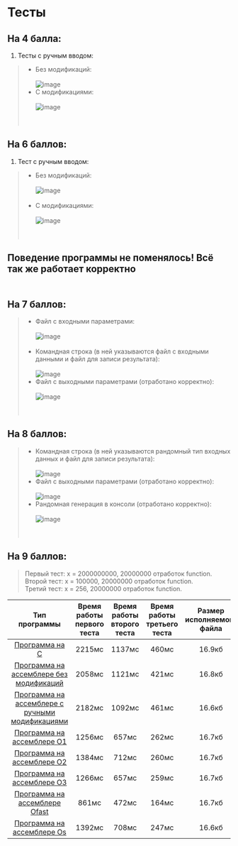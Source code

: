 # Тесты

## На 4 балла:
1. Тесты с ручным вводом: <br/>
> * Без модификаций: <br/> <br/>
> ![image](https://user-images.githubusercontent.com/66753948/204000748-79137187-fd71-468e-aa3b-322a0ffd5c51.png) <br/>
> * С модификациями: <br/> <br/>
> ![image](https://user-images.githubusercontent.com/66753948/204000829-7dcef97e-3698-4ec1-9408-2a48182f7552.png) <br/> <br/> <br/>
## На 6 баллов:
1. Тест с ручным вводом: <br/>
> * Без модификаций: <br/> <br/>
> ![image](https://user-images.githubusercontent.com/66753948/204001241-131464b5-7c74-4807-a909-a64e2f0a7103.png) <br/> <br/>
> * С модификациями: <br/> <br/>
> ![image](https://user-images.githubusercontent.com/66753948/204001307-ccb4dca9-e951-4f0c-bc4a-b14a65158745.png) <br/> <br/> <br/>
## Поведение программы не поменялось! Всё так же работает корректно <br/> <br/>
## На 7 баллов: <br/>
> * Файл с входными параметрами: <br/> <br/>
> ![image](https://user-images.githubusercontent.com/66753948/204001883-899ee9f1-03c0-405b-8b7f-c950665ab358.png) <br/> <br/>
> * Командная строка (в ней указываются файл с входными данными и файл для записи результата): <br/> <br/>
> ![image](https://user-images.githubusercontent.com/66753948/204003628-d31603d5-1e7b-430b-affb-655501f4f085.png) <br/>
> * Файл с выходными параметрами (отработано корректно): <br/> <br/>
> ![image](https://user-images.githubusercontent.com/66753948/204003691-79d8cd8e-ffd3-439d-8b2b-0cf33cd484b7.png) <br/> <br/> <br/>
## На 8 баллов: <br/>
> * Командная строка (в ней указываются рандомный тип входных данных и файл для записи результата): <br/> <br/>
> ![image](https://user-images.githubusercontent.com/66753948/204005494-7a37fdfc-f4d5-41cc-92f0-e7879fda6187.png) <br/>
> * Файл с выходными параметрами (отработано корректно): <br/> <br/>
> ![image](https://user-images.githubusercontent.com/66753948/204005602-727fdfcb-626b-4e37-a85f-2c308699e425.png) <br/>
> * Рандомная генерация в консоли (отработано корректно): <br/> <br/>
> ![image](https://user-images.githubusercontent.com/66753948/204005856-195727cb-00c6-484a-8fde-ac4de65b7120.png) <br/> <br/> <br/>
## На 9 баллов: <br/>
> Первый тест: x = 2000000000, 20000000 отработок function. <br/>
> Второй тест: x = 100000, 20000000 отработок function. <br/>
> Третий тест: x = 256, 20000000 отработок function. <br/> 

| Тип программы  | Время работы первого теста  | Время работы второго теста  | Время работы третьего теста  | Размер исполняемого файла | Суммарное количество строк | 
| :---: | :---: | :---: | :---: | :---: | :---: | 
| [Программа на C](https://github.com/Bishop-Y/ACS_HomeWork_3/tree/main/Program%20on%20C)  | 2215мс  | 1137мс  | 460мс | 16.9кб  | 94 строки  | 
| [Программа на ассемблере без модификаций](https://github.com/Bishop-Y/ACS_HomeWork_3/tree/main/ASM%20without%20modifications)  | 2058мс  | 1121мс  | 421мс  | 16.8кб  | 453 строки  | 
| [Программа на ассемблере с ручными модификациями](https://github.com/Bishop-Y/ACS_HomeWork_3/tree/main/ASM%20with%20modifications)  | 2182мс  | 1092мс  | 461мс  | 16.6кб  | 373 строки  |
| [Программа на ассемблере O1](https://github.com/Bishop-Y/ACS_HomeWork_3/tree/main/ASM_O1)  | 1256мс  | 657мс  | 262мс  | 16.7кб  | 274 строки  |
| [Программа на ассемблере O2](https://github.com/Bishop-Y/ACS_HomeWork_3/tree/main/ASM_O2)  | 1384мс  | 712мс  | 260мс  | 16.7кб  | 274 строки  |
| [Программа на ассемблере O3](https://github.com/Bishop-Y/ACS_HomeWork_3/tree/main/ASM_O3)  | 1266мс  | 657мс  | 259мс  | 16.7кб  | 274 строки  |
| [Программа на ассемблере Ofast](https://github.com/Bishop-Y/ACS_HomeWork_3/tree/main/ASM_Ofast)  | 861мс  | 472мс  | 164мс  | 16.7кб  | 273 строки  |
| [Программа на ассемблере Os](https://github.com/Bishop-Y/ACS_HomeWork_3/tree/main/ASM_Os)  | 1392мс  | 708мс  | 247мс  | 16.6кб  | 262 строки  |
